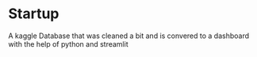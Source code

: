 # Startup
 A kaggle Database that was cleaned a bit and is convered to a dashboard with the help of python and streamlit
